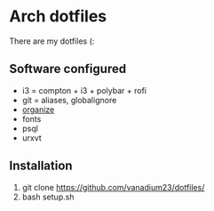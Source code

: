 # Arch dotfiles

There are my dotfiles (:

## Software configured

* i3 = compton + i3 + polybar + rofi
* git = aliases, globalignore
* [organize](https://pypi.org/project/organize-tool/)
* fonts
* psql
* urxvt

## Installation

1. git clone https://github.com/vanadium23/dotfiles/
2. bash setup.sh
